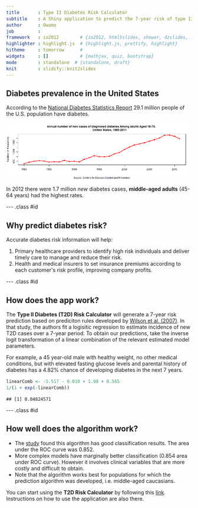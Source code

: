 ```yaml
---
title       : Type II Diabetes Risk Calculator
subtitle    : A Shiny application to predict the 7-year risk of type II diabetes
author      : Owamo
job         : 
framework   : io2012        # {io2012, html5slides, shower, dzslides, ...}
highlighter : highlight.js  # {highlight.js, prettify, highlight}
hitheme     : tomorrow      # 
widgets     : []            # {mathjax, quiz, bootstrap}
mode        : standalone  # {standalone, draft}
knit        : slidify::knit2slides
---
```


## Diabetes prevalence in the United States

According to the [National Diabetes Statistics Report][1] 29.1 million people of the U.S. population have diabetes.

![plot of chunk unnamed-chunk-1](assets/fig/unnamed-chunk-1-1.png) 

In 2012 there were 1.7 million *new* diabetes cases, **middle-aged adults** (45-64 years) had the highest rates.

[1]: http://www.cdc.gov/diabetes/pubs/statsreport14/national-diabetes-report-web.pdf

--- .class #id

## Why predict diabetes risk?

Accurate diabetes risk information will help:

1. Primary healthcare providers to identify high risk individuals and deliver timely care to manage and reduce their risk.
2. Health and medical insurers to set insurance premiums according to each customer's risk profile, improving company profits.


--- .class #id 

## How does the app work?

The **Type II Diabetes (T2D) Risk Calculator** will generate a 7-year risk prediction based on prediciton rules developed by [Wilson et al. (2007)][1]. In that study, the authors fit a logisitic regression to estimate incidence of new T2D cases over a 7-year period. To obtain our predictions, take the inverse logit transformation of a linear combination of the relevant estimated model parameters.

For example, a 45 year-old male with healthy weight, no other medical conditions, but with elevated fasting glucose levels and parental history of diabetes has a 4.82% chance of developing diabetes in the next 7 years. 

```r
linearComb <- -5.517 - 0.010 + 1.98 + 0.565
1/(1 + exp(-linearComb))
```

```
## [1] 0.04824571
```

[1]: http://archinte.jamanetwork.com/article.aspx?articleid=486842

--- .class #id 

## How well does the algorithm work?

- The [study][1] found this algorithm has good classification results. The area under the ROC curve was 0.852. 
- More complex models have marginally better classification (0.854 area under ROC curve). However it involves  clinical variables that are more costly and difficult to obtain.
- Note that the algorithm works best for populations for which the prediction algorithm was developed, i.e. middle-aged caucasians.

You can start using the **T2D Risk Calculator** by following this [link][2]. Instructions on how to use the application are also there.

[1]: http://archinte.jamanetwork.com/article.aspx?articleid=486842
[2]: https://owamo.shinyapps.io/T2Drisk/

